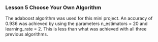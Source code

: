 ### Lesson 5 Choose Your Own Algorithm
The adaboost algorithm was used for this mini project. An accuracy of 0.936 was achieved by using the parameters n_estimators = 20 and learning_rate = 2. This is less than what was achieved with all three previous algorithms.  

